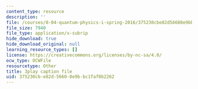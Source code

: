 ```yaml
---
content_type: resource
description: ''
file: /courses/8-04-quantum-physics-i-spring-2016/375230cbe82d56608e9bbc1faf0b2262_OQMczXtDnpU.vtt
file_size: 7940
file_type: application/x-subrip
hide_download: true
hide_download_original: null
learning_resource_types: []
license: https://creativecommons.org/licenses/by-nc-sa/4.0/
ocw_type: OCWFile
resourcetype: Other
title: 3play caption file
uid: 375230cb-e82d-5660-8e9b-bc1faf0b2262
---
```

